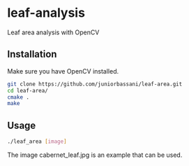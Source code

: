 # leaf-analysis
Leaf area analysis with OpenCV

## Installation

Make sure you have OpenCV installed.

```bash
git clone https://github.com/juniorbassani/leaf-area.git
cd leaf-area/
cmake .
make
```

## Usage

```bash
./leaf_area [image]
```

The image cabernet_leaf.jpg is an example that can be used.
